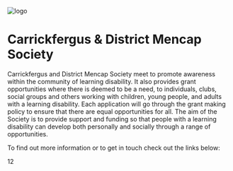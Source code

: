 ![logo](images/logo.jpg)

# Carrickfergus & District Mencap Society

Carrickfergus and District Mencap Society meet to promote awareness within the community of learning disability. It also provides grant opportunities where there is deemed to be a need, to individuals, clubs, social groups and others working with children, young people, and adults with a learning disability. Each application will go through the grant making policy to ensure that there are equal opportunities for all. The aim of the Society is to provide support and funding so that people with a learning disability can develop both personally and socially through a range of opportunities. 

To find out more information or to get in touch check out the links below:

12